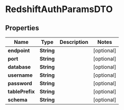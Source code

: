 

# RedshiftAuthParamsDTO


## Properties

| Name | Type | Description | Notes |
|------------ | ------------- | ------------- | -------------|
|**endpoint** | **String** |  |  [optional] |
|**port** | **String** |  |  [optional] |
|**database** | **String** |  |  [optional] |
|**username** | **String** |  |  [optional] |
|**password** | **String** |  |  [optional] |
|**tablePrefix** | **String** |  |  [optional] |
|**schema** | **String** |  |  [optional] |



